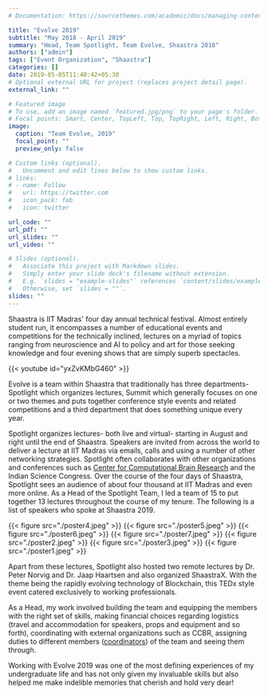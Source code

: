 ```yaml
---
# Documentation: https://sourcethemes.com/academic/docs/managing-content/

title: "Evolve 2019"
subtitle: "May 2018 - April 2019"
summary: "Head, Team Spotlight, Team Evolve, Shaastra 2018"
authors: ["admin"]
tags: ["Event Organization", "Shaastra"]
categories: []
date: 2019-05-05T11:40:42+05:30
# Optional external URL for project (replaces project detail page).
external_link: ""

# Featured image
# To use, add an image named `featured.jpg/png` to your page's folder.
# Focal points: Smart, Center, TopLeft, Top, TopRight, Left, Right, BottomLeft, Bottom, BottomRight.
image:
  caption: "Team Evolve, 2019"
  focal_point: ""
  preview_only: false

# Custom links (optional).
#   Uncomment and edit lines below to show custom links.
# links:
# - name: Follow
#   url: https://twitter.com
#   icon_pack: fab
#   icon: twitter

url_code: ""
url_pdf: ""
url_slides: ""
url_video: ""

# Slides (optional).
#   Associate this project with Markdown slides.
#   Simply enter your slide deck's filename without extension.
#   E.g. `slides = "example-slides"` references `content/slides/example-slides.md`.
#   Otherwise, set `slides = ""`.
slides: ""
---
```


Shaastra is IIT Madras' four day annual technical festival. Almost entirely student run, it encompasses a number of educational events and competitions for the technically inclined, lectures on a myriad of topics ranging from neuroscience and AI to policy and art for those seeking knowledge and four evening shows that are simply superb spectacles. 

{{< youtube id="yxZvKMbG460" >}}


Evolve is a team within Shaastra that traditionally has three departments- Spotlight which organizes lectures, Summit which generally focuses on one or two themes and puts together conference style events and related competitions and a third department that does something unique every year. 

Spotlight organizes lectures- both live and virtual- starting in August and right until the end of Shaastra. Speakers are invited from across the world to deliver a lecture at IIT Madras via emails, calls and using a number of other networking strategies. Spotlight often collaborates with other organizations and conferences such as [Center for Computational Brain Research](https://ccbr.iitmadras.in/workshops) and the Indian Science Congress. Over the course of the four days of Shaastra, Spotlight sees an audience of about four thousand at IIT Madras and even more online. As a Head of the Spotlight Team, I led a team of 15 to put together 13 lectures throughout the course of my tenure. The following is a list of speakers who spoke at Shaastra 2019.


{{< figure src="./poster4.jpeg"  >}}
{{< figure src="./poster5.jpeg"  >}}
{{< figure src="./poster6.jpeg"  >}}
{{< figure src="./poster7.jpeg"  >}}
{{< figure src="./poster2.jpeg"  >}}
{{< figure src="./poster3.jpeg"  >}}
{{< figure src="./poster1.jpeg"  >}}

Apart from these lectures, Spotlight also hosted two remote lectures by Dr. Peter Norvig and Dr. Jaap Haartsen and also organized ShaastraX. With the theme being the rapidly evolving technology of Blockchain, this TEDx style event catered exclusively to working professionals.  

As a Head, my work involved building the team and equipping the members with the right set of skills, making financial choices regarding logistics (travel and accommodation for speakers, props and equipment and so forth), coordinating with external organizations such as CCBR, assigning duties to different members ([coordinators](../evolve2018)) of the team and seeing them through. 

Working with Evolve 2019 was one of the most defining experiences of my undergraduate life and has not only given my invaluable skills but also helped me make indelible memories that cherish and hold very dear!



